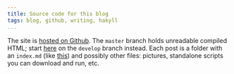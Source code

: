 ```yaml
---
title: Source code for this blog
tags: blog, github, writing, hakyll
...
```


The site is [hosted on Github][github]. The `master` branch holds unreadable
compiled HTML; start [here][posts] on the `develop` branch instead. Each post
is a folder with an `index.md` (like [this][this]) and possibly other files:
pictures, standalone scripts you can download and run, etc.

[github]: https://github.com/jefdaj/jefdaj.github.io
[posts]: https://github.com/jefdaj/jefdaj.github.io/blob/develop/src/posts/
[this]: https://raw.githubusercontent.com/jefdaj/jefdaj.github.io/develop/src/posts/2021/03/03/how-to-use-this-blog/index.md
